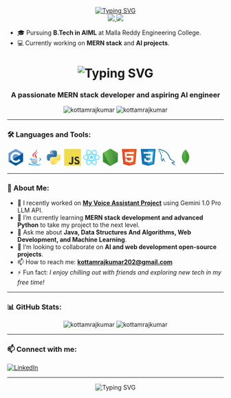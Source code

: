 <p align="center">
<a href="https://github.com/kottamrajkumar">
    <img src="https://readme-typing-svg.demolab.com?font=Georgia&size=18&duration=2000&pause=100&multiline=true&width=500&height=80&lines=RAJ+KUMAR+KOTTAM;MERN+Stack+Developer+%7C+AI+Enthusiast;AI+%7C+Web+Development" alt="Typing SVG" />
</a>
<br/>

<a href="https://github.com/kottamrajkumar/FRIDAY">
    <img src="https://img.shields.io/badge/My_Project-FRIDAY-blue?style=flat-square&logo=github">
</a>
<a href="mailto:kottamrajkumar202@gmail.com">
    <img src="https://img.shields.io/badge/-Email-red?style=flat-square&logo=gmail&logoColor=white">
</a>

<br/>


* 🎓 Pursuing **B.Tech in AIML** at Malla Reddy Engineering College.
* 💻 Currently working on **MERN stack** and **AI projects**.

<h1 align="center">
  <img src="https://readme-typing-svg.demolab.com?font=Fira+Code&weight=500&size=25&duration=3000&pause=500&color=00DFFF&center=true&vCenter=true&width=435&lines=Hello%2C+I'm+Rajkumar!;MERN+Stack+Developer+%26+AI+Enthusiast" alt="Typing SVG" />
</h1>

<h3 align="center">A passionate MERN stack developer and aspiring AI engineer</h3>

<p align="center">
  <img src="https://komarev.com/ghpvc/?username=kottamrajkumar&label=Profile%20views&color=0e75b6&style=flat" alt="kottamrajkumar" />
  <img src="https://img.shields.io/github/followers/kottamrajkumar?label=Followers&style=social" alt="kottamrajkumar" />
</p>

---

### 🛠️ Languages and Tools:

<p align="left">
  <img src="https://raw.githubusercontent.com/devicons/devicon/master/icons/c/c-original.svg" alt="c" width="40" height="40"/>
  <img src="https://raw.githubusercontent.com/devicons/devicon/master/icons/java/java-original.svg" alt="java" width="40" height="40"/>
  <img src="https://raw.githubusercontent.com/devicons/devicon/master/icons/python/python-original.svg" alt="python" width="40" height="40"/>
  <img src="https://raw.githubusercontent.com/devicons/devicon/master/icons/javascript/javascript-original.svg" alt="javascript" width="40" height="40"/>
  <img src="https://raw.githubusercontent.com/devicons/devicon/master/icons/react/react-original.svg" alt="react" width="40" height="40"/>
  <img src="https://raw.githubusercontent.com/devicons/devicon/master/icons/nodejs/nodejs-original.svg" alt="nodejs" width="40" height="40"/>
  <img src="https://raw.githubusercontent.com/devicons/devicon/master/icons/html5/html5-original.svg" alt="html5" width="40" height="40"/>
  <img src="https://raw.githubusercontent.com/devicons/devicon/master/icons/css3/css3-original.svg" alt="css3" width="40" height="40"/>
  <img src="https://raw.githubusercontent.com/devicons/devicon/master/icons/mysql/mysql-original.svg" alt="sql" width="40" height="40"/>
  <img src="https://raw.githubusercontent.com/devicons/devicon/master/icons/mongodb/mongodb-original.svg" alt="mongodb" width="40" height="40"/>
</p>

---

### 🚀 About Me:

- 🔭 I recently worked on **[My Voice Assistant Project](https://github.com/kottamrajkumar/FRIDAY)** using Gemini 1.0 Pro LLM API.
- 🌱 I’m currently learning **MERN stack development and advanced Python** to take my project to the next level.
- 💬 Ask me about **Java, Data Structures And Algorithms, Web Development, and Machine Learning**.
- 👯 I’m looking to collaborate on **AI and web development open-source projects**.
- 📫 How to reach me: **kottamrajkumar202@gmail.com**
- ⚡ Fun fact: *I enjoy chilling out with friends and exploring new tech in my free time!*

---

### 📊 GitHub Stats:

<p align="center">
  <img src="https://github-readme-stats.vercel.app/api?username=kottamrajkumar&show_icons=true&theme=radical" alt="kottamrajkumar" />
  <img src="https://github-readme-stats.vercel.app/api/top-langs?username=kottamrajkumar&show_icons=true&locale=en&layout=compact&theme=radical" alt="kottamrajkumar" />
</p>

---

### 📫 Connect with me:

<p align="left">
  <a href="https://www.linkedin.com/in/k-raj-kumar-83863627b/">
    <img align="center" src="https://img.shields.io/badge/-LinkedIn-0077B5?logo=linkedin&logoColor=white&style=for-the-badge" alt="LinkedIn" />
  </a>
</p>

---

<p align="center">
  <img src="https://readme-typing-svg.demolab.com?font=Fira+Code&weight=500&size=18&duration=3000&pause=1000&color=00DFFF&center=true&vCenter=true&width=435&lines=Thank+You+for+visiting+my+profile 😍!" alt="Typing SVG" />
</p>
